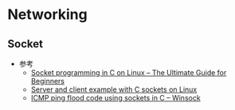 
# Networking
## Socket
   * 参考
      + [Socket programming in C on Linux – The Ultimate Guide for Beginners](https://www.binarytides.com/socket-programming-c-linux-tutorial/)<br>
      + [Server and client example with C sockets on Linux](https://www.binarytides.com/server-client-example-c-sockets-linux/)<br>
      + [ICMP ping flood code using sockets in C – Winsock]()<br>
